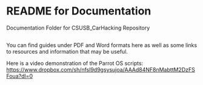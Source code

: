 # README for Documentation
Documentation Folder for CSUSB_CarHacking Repository

## 
You can find guides under PDF and Word formats here as well as some links to resources and information that may be useful.

Here is a video demonstration of the Parrot OS scripts: https://www.dropbox.com/sh/nfsl9d9gsysujoa/AAAd84NF8nMabttM2DzFSFoua?dl=0
